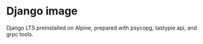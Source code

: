 # Django image

Django LTS preinstalled on Alpine, prepared with psycopg, tastypie api, and grpc tools.
